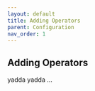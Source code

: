 ```yaml
---
layout: default
title: Adding Operators
parent: Configuration
nav_order: 1
---
```


## Adding Operators

yadda yadda ...
